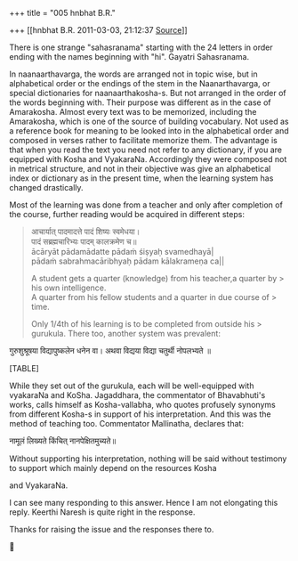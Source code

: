 +++
title = "005 hnbhat B.R."

+++
[[hnbhat B.R.	2011-03-03, 21:12:37 [Source](https://groups.google.com/g/samskrita/c/6hh6DzcBTYQ)]]



There is one strange "sahasranama" starting with the 24 letters in order ending with the names beginning with "hi". Gayatri Sahasranama.

  

In naanaarthavarga, the words are arranged not in topic wise, but in alphabetical order or the endings of the stem in the Naanarthavarga, or special dictionaries for naanaarthakosha-s. But not arranged in the order of the words beginning with. Their purpose was different as in the case of Amarakosha. Almost every text was to be memorized, including the Amarakosha, which is one of the source of building vocabulary. Not used as a reference book for meaning to be looked into in the alphabetical order and composed in verses rather to facilitate memorize them. The advantage is that when you read the text you need not refer to any dictionary, if you are equipped with Kosha and VyakaraNa. Accordingly they were composed not in metrical structure, and not in their objective was give an alphabetical index or dictionary as in the present time, when the learning system has changed drastically.

  

Most of the learning was done from a teacher and only after completion of the course, further reading would be acquired in different steps:

  

> आचार्यात् पादमादत्ते पादं शिष्यः स्वमेधया।  
> पादं सब्रह्मचारिभ्यः पादम् कालक्रमेण च॥  
> ācāryāt pādamādatte pādaṁ śiṣyaḥ svamedhayā\|  
> pādaṁ sabrahmacāribhyaḥ pādam kālakrameṇa ca\|\|  
>   
> A student gets a quarter (knowledge) from his teacher,a quarter by > his own intelligence.  
> A quarter from his fellow students and a quarter in due course of > time.  
>   
> Only 1/4th of his learning is to be completed from outside his > gurukula. There too, another system was prevalent:

  

गुरुशुश्रूषया विद्यापुष्कलेन धनेन वा। अथवा विद्यया विद्या चतुर्थी नोपलभ्यते ॥

[TABLE]

  

While they set out of the gurukula, each will be well-equipped with vyakaraNa and KoSha. Jagaddhara, the commentator of Bhavabhuti's works, calls himself as Kosha-vallabha, who quotes profusely synonyms from different Kosha-s in support of his interpretation. And this was the method of teaching too. Commentator Mallinatha, declares that:

  

नामूलं लिख्यते किंचित् नानपेक्षितमुच्यते॥

  

Without supporting his interpretation, nothing will be said without testimony to support which mainly depend on the resources Kosha

and VyakaraNa.

  

I can see many responding to this answer. Hence I am not elongating this reply. Keerthi Naresh is quite right in the response.

  

Thanks for raising the issue and the responses there to.



